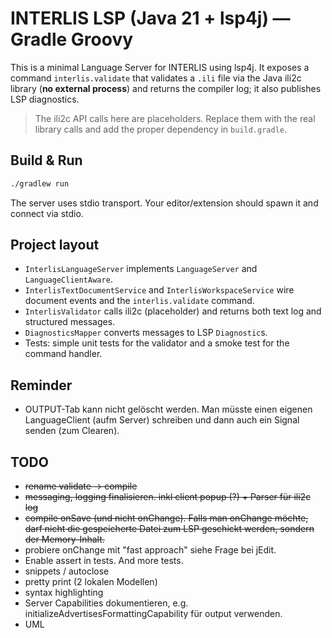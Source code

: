 # INTERLIS LSP (Java 21 + lsp4j) — Gradle Groovy

This is a minimal Language Server for INTERLIS using lsp4j. It exposes a command
`interlis.validate` that validates a `.ili` file via the Java ili2c library
(**no external process**) and returns the compiler log; it also publishes LSP diagnostics.

> The ili2c API calls here are placeholders. Replace them with the real library calls and add the proper dependency in `build.gradle`.

## Build & Run

```bash
./gradlew run
```

The server uses stdio transport. Your editor/extension should spawn it and connect via stdio.

## Project layout

- `InterlisLanguageServer` implements `LanguageServer` and `LanguageClientAware`.
- `InterlisTextDocumentService` and `InterlisWorkspaceService` wire document events and the `interlis.validate` command.
- `InterlisValidator` calls ili2c (placeholder) and returns both text log and structured messages.
- `DiagnosticsMapper` converts messages to LSP `Diagnostic`s.
- Tests: simple unit tests for the validator and a smoke test for the command handler.

## Reminder
- OUTPUT-Tab kann nicht gelöscht werden. Man müsste einen eigenen LanguageClient (aufm Server) schreiben und dann auch ein Signal senden (zum Clearen).

## TODO

- ~~rename validate -> compile~~
- ~~messaging, logging finalisieren. inkl client popup (?) + Parser für ili2c log~~
- ~~compile onSave (und nicht onChange). Falls man onChange möchte, darf nicht die gespeicherte Datei zum LSP geschickt werden, sondern der Memory-Inhalt.~~
- probiere onChange mit "fast approach" siehe Frage bei jEdit.
- Enable assert in tests. And more tests.
- snippets / autoclose
- pretty print (2 lokalen Modellen)     
- syntax highlighting
- Server Capabilities dokumentieren, e.g. initializeAdvertisesFormattingCapability für output verwenden.
- UML
 
